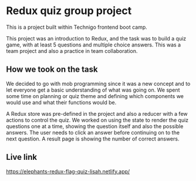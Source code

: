 # Redux quiz group project

This is a project built within Technigo frontend boot camp.

This project was an introduction to Redux, and the task was to build a quiz game, with at least 5 questions and multiple choice answers. This was a team project and also a practice in team collaboration.

## How we took on the task

We decided to go with mob programming since it was a new concept and to let everyone get a basic understanding of what was going on. We spent some time on planning or quiz theme and defining which components we would use and what their functions would be. 

A Redux store was pre-defined in the project and also a reducer with a few actions to control the quiz. We worked on using the state to render the quiz questions one at a time, showing the question itself and also the possible answers. The user needs to click an answer before continuing on to the next question. A result page is showing the number of correct answers.

## Live link

https://elephants-redux-flag-quiz-lisah.netlify.app/